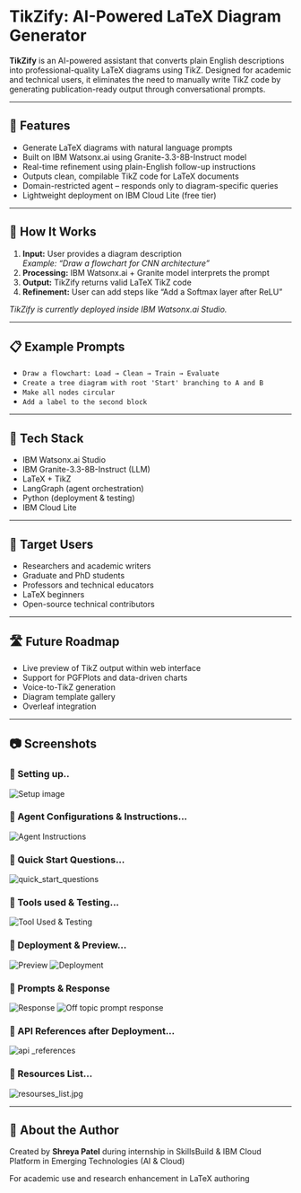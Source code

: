 # TikZify: AI-Powered LaTeX Diagram Generator

**TikZify** is an AI-powered assistant that converts plain English descriptions into professional-quality LaTeX diagrams using TikZ. Designed for academic and technical users, it eliminates the need to manually write TikZ code by generating publication-ready output through conversational prompts.

---

## 🚀 Features

- Generate LaTeX diagrams with natural language prompts  
- Built on IBM Watsonx.ai using Granite-3.3-8B-Instruct model  
- Real-time refinement using plain-English follow-up instructions  
- Outputs clean, compilable TikZ code for LaTeX documents  
- Domain-restricted agent – responds only to diagram-specific queries  
- Lightweight deployment on IBM Cloud Lite (free tier)

---

## 🧠 How It Works

1. **Input:** User provides a diagram description  
   _Example: “Draw a flowchart for CNN architecture”_
2. **Processing:** IBM Watsonx.ai + Granite model interprets the prompt  
3. **Output:** TikZify returns valid LaTeX TikZ code  
4. **Refinement:** User can add steps like “Add a Softmax layer after ReLU”

_TikZify is currently deployed inside IBM Watsonx.ai Studio._

---

## 📋 Example Prompts

- ```Draw a flowchart: Load → Clean → Train → Evaluate```
- ```Create a tree diagram with root 'Start' branching to A and B```
- ```Make all nodes circular```
- ```Add a label to the second block```

---

## 🔧 Tech Stack

- IBM Watsonx.ai Studio  
- IBM Granite-3.3-8B-Instruct (LLM)  
- LaTeX + TikZ  
- LangGraph (agent orchestration)  
- Python (deployment & testing)  
- IBM Cloud Lite

---

## 👥 Target Users

- Researchers and academic writers  
- Graduate and PhD students  
- Professors and technical educators  
- LaTeX beginners  
- Open-source technical contributors  

---

## 🛣️ Future Roadmap

- Live preview of TikZ output within web interface  
- Support for PGFPlots and data-driven charts  
- Voice-to-TikZ generation  
- Diagram template gallery  
- Overleaf integration  

---

## 📷 Screenshots

### 🔹 Setting up..
![Setup image](setup.png)

### 🔹 Agent Configurations & Instructions...
![Agent Instructions](configuration-instructions.png)

### 🔹 Quick Start Questions...
![quick_start_questions](suggested-prompts.png)

### 🔹 Tools used & Testing...
![Tool Used & Testing](tools-used.png)

### 🔹 Deployment & Preview...
![Preview](agent-start.png)
![Deployment](deployment-and-preview.png)

### 🔹 Prompts & Response
![Response](prompt-response.png)
![Off topic prompt response](off-topic-prompt.png)

### 🔹 API References after Deployment...
![api _references](api-endpoints.png)

### 🔹 Resources List...
![resourses_list.jpg](resource-list.png)

---

## 🙋 About the Author

Created by **Shreya Patel** during internship in SkillsBuild & IBM Cloud Platform in Emerging Technologies (AI & Cloud)

For academic use and research enhancement in LaTeX authoring
